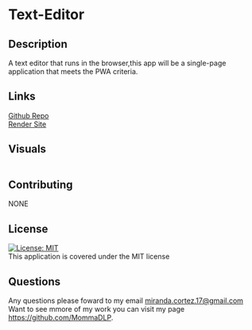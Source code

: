 # Text-Editor
 
## Description

 A text editor that runs in the browser,this app will be a single-page application that meets the PWA criteria.<br>


## Links

<a href="https://github.com/MommaDLP/Text-Editor">Github Repo</a><br>
<a href="">Render Site</a><br>

## Visuals

<img src="" />

## Contributing
NONE

## License

[![License: MIT](https://img.shields.io/badge/License-MIT-yellow.svg)](https://opensource.org/licenses/MIT)<br>
This application is covered under the MIT license

## Questions

  Any questions please foward to my email miranda.cortez.17@gmail.com<br>
  Want to see mmore of my work you can visit my page https://github.com/MommaDLP. 